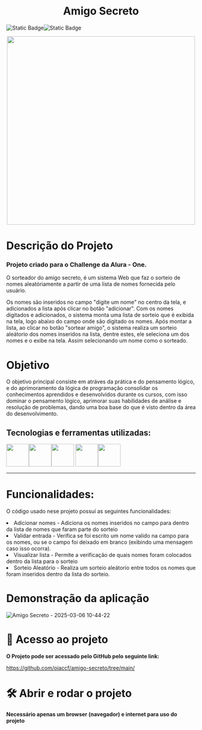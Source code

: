 <h1 align="center"> Amigo Secreto </h1>

![Static Badge](https://img.shields.io/badge/Status%20do%20Projeto-orange)![Static Badge](https://img.shields.io/badge/Em%20desenvolvimento-gray)
<p align="center">
<img src="https://github.com/user-attachments/assets/22f9fa20-286b-4e7c-a0f8-110d075e80e7"  heigth =500 width=500/ >
</p>

# Descrição do Projeto
<h3>Projeto criado para o Challenge da Alura - One.</h3> <p>
O sorteador do amigo secreto, é um sistema Web que faz o sorteio de nomes aleatóriamente a partir de uma lista de nomes fornecida pelo usuário.</p>
Os nomes são inseridos no campo "digite um nome" no centro da tela, e adicionados a lista após clicar no botão "adicionar". Com os nomes digitados e adicionados, o sistema monta uma lista de sorteio que é exibida na tela, logo abaixo do campo onde são digitado os nomes.
Após montar a lista, ao clicar no botão "sortear amigo", o sistema realiza um sorteio aleátorio dos nomes inseridos na lista, dentre estes, ele seleciona um dos nomes e o exibe na tela. Assim selecionando um nome como o sorteado.

# Objetivo
O objetivo principal consiste em atráves da prática e do pensamento lógico, e do aprimoramento da lógica de programação consolidar os conhecimentos aprendidos e desenvolvidos durante os cursos, com isso dominar o pensamento lógico, aprimorar suas habilidades de análise e resolução de problemas, dando uma boa base do que é visto dentro da área do desenvolvimento.

<h2> Tecnologias e ferramentas utilizadas:</h2> 

<img src="https://cdn.jsdelivr.net/gh/devicons/devicon@latest/icons/git/git-original-wordmark.svg" heigth =60 width=60/><img src="https://cdn.jsdelivr.net/gh/devicons/devicon@latest/icons/github/github-original-wordmark.svg" heigth =60 width=60/><img src="https://cdn.jsdelivr.net/gh/devicons/devicon@latest/icons/javascript/javascript-plain.svg" heigth =60 width=60/>
<img src="https://cdn.jsdelivr.net/gh/devicons/devicon@latest/icons/html5/html5-original-wordmark.svg" heigth =60 width=60/><img src="https://cdn.jsdelivr.net/gh/devicons/devicon@latest/icons/css3/css3-original-wordmark.svg" heigth =60 width=60/> 

-----------------------------------------------------------------------------------------------------------------------------------
# Funcionalidades:

O código usado nese projeto possuí as seguintes funcionalidades:
<li>Adicionar nomes - Adiciona os nomes inseridos no campo para dentro da lista de nomes que faram parte do sorteio </li>
<li>Validar entrada - Verifica se foi escrito um nome valido na campo para os nomes, ou se o campo foi deixado em branco (exibindo uma mensagem caso isso ocorra).</li>
<li>Visualizar lista - Permite a verificação de quais nomes foram colocados dentro da lista para o sorteio</li>
<li>Sorteio Aleatório - Realiza um sorteio aleátorio entre todos os nomes que foram inseridos dentro da lista do sorteio.</li>

# Demonstração da aplicação

![Amigo Secreto - 2025-03-06 10-44-22](https://github.com/user-attachments/assets/1a4d7acf-df8e-47f1-a839-07ae821f3461)

# 📁 Acesso ao projeto

**O Projeto pode ser acessado pelo GitHub pelo seguinte link:** </p>
https://github.com/oiaccf/amigo-secreto/tree/main/

# 🛠️ Abrir e rodar o projeto
**Necessário apenas um browser (navegador) e internet para uso do projeto**


